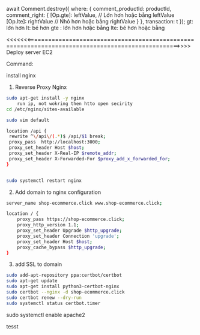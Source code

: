 await Comment.destroy({
    where: {
        comment_productId: productId,
        comment_right: { 
            [Op.gte]: leftValue, // Lớn hơn hoặc bằng leftValue
            [Op.lte]: rightValue // Nhỏ hơn hoặc bằng rightValue
        }
    },
    transaction: t
});
gt: lớn hơn
lt: bé hơn
gte : lớn hơn hơặc bằng 
lte: bé hơn hoặc bằng 

<<<<<<<==================================================================================================>>>>
Deploy server EC2

Command:

install nginx 

1. Reverse Proxy Nginx
```bash
sudo apt-get install -y nginx 
    run ip, not wokring then htto open secirity
cd /etc/nginx/sites-available

sudo vim default

location /api { 
 rewrite ^\/api\/(.*)$ /api/$1 break;
 proxy_pass  http://localhost:3000;
 proxy_set_header Host $host;
 proxy_set_header X-Real-IP $remote_addr;
 proxy_set_header X-Forwarded-For $proxy_add_x_forwarded_for;
}


sudo systemctl restart nginx
```

2. Add domain to nginx configuration


```bash
server_name shop-ecommerce.click www.shop-ecommerce.click;

location / {
    proxy_pass https://shop-ecommerce.click; 
    proxy_http_version 1.1;
    proxy_set_header Upgrade $http_upgrade;
    proxy_set_header Connection 'upgrade';
    proxy_set_header Host $host;
    proxy_cache_bypass $http_upgrade;
}
```

3. add SSL to domain 

```bash
sudo add-apt-repository ppa:certbot/certbot
sudo apt-get update
sudo apt-get install python3-certbot-nginx
sudo certbot --nginx -d shop-ecommerce.click
sudo certbot renew --dry-run
sudo systemctl status certbot.timer
```
sudo systemctl enable apache2

tesst


